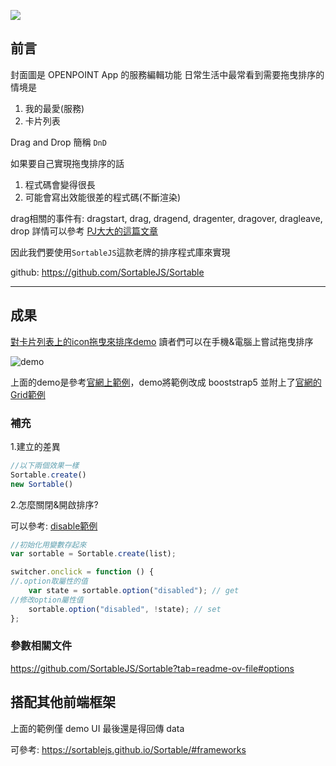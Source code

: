 ![](https://drive.google.com/thumbnail?id=1BLb4txJ_1ezhpkMKo9aTA2SLvBrvL37L&sz=w1366)

## 前言
封面圖是 OPENPOINT App 的服務編輯功能
日常生活中最常看到需要拖曳排序的情境是
1. 我的最愛(服務)
2. 卡片列表

Drag and Drop 簡稱 `DnD`

如果要自己實現拖曳排序的話
1. 程式碼會變得很長
2. 可能會寫出效能很差的程式碼(不斷渲染)

drag相關的事件有:
dragstart, drag, dragend, dragenter, dragover, dragleave, drop
詳情可以參考 [PJ大大的這篇文章](https://pjchender.blogspot.com/2017/08/html5-drag-and-drop-api.html?m=1)

因此我們要使用`SortableJS`這款老牌的排序程式庫來實現

github: https://github.com/SortableJS/Sortable

---

## 成果

[對卡片列表上的icon拖曳來排序demo](https://dpes8693.github.io/ithome-2024-ironman/day17/sortblejs.html)
讀者們可以在手機&電腦上嘗試拖曳排序

![demo](https://drive.google.com/thumbnail?id=1qsugGMNvh6frqMdok40rIE5Y4WpCR5on&sz=w1366)

上面的demo是參考[官網上範例](https://sortablejs.github.io/Sortable/#handle)，demo將範例改成 booststrap5
並附上了[官網的Grid範例](https://sortablejs.github.io/Sortable/#grid)

### 補充

1.建立的差異
```js
//以下兩個效果一樣
Sortable.create()
new Sortable()
```
2.怎麼關閉&開啟排序?

可以參考: [disable範例](https://jsbin.com/sewokud/edit?js,output)
```js
//初始化用變數存起來
var sortable = Sortable.create(list);

switcher.onclick = function () {
//.option取屬性的值
	var state = sortable.option("disabled"); // get
//修改option屬性值
	sortable.option("disabled", !state); // set
};
```

### 參數相關文件
https://github.com/SortableJS/Sortable?tab=readme-ov-file#options


## 搭配其他前端框架

上面的範例僅 demo UI 最後還是得回傳 data

可參考:
https://sortablejs.github.io/Sortable/#frameworks

